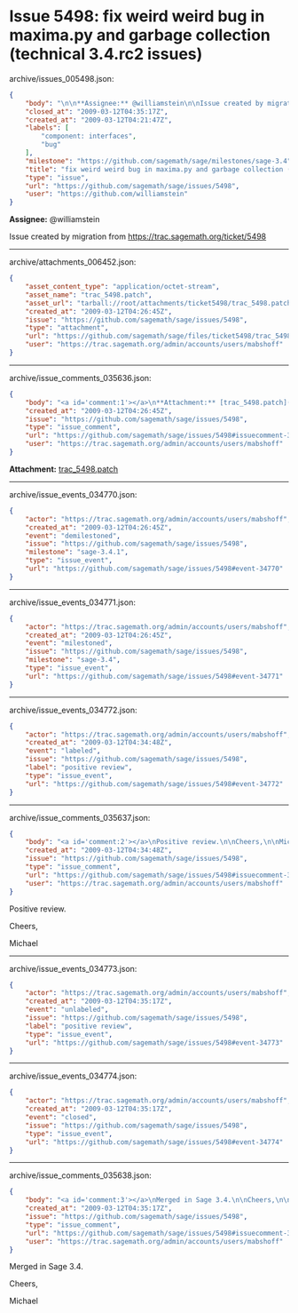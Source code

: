 # Issue 5498: fix weird weird bug in maxima.py and garbage collection (technical 3.4.rc2 issues)

archive/issues_005498.json:
```json
{
    "body": "\n\n**Assignee:** @williamstein\n\nIssue created by migration from https://trac.sagemath.org/ticket/5498\n\n",
    "closed_at": "2009-03-12T04:35:17Z",
    "created_at": "2009-03-12T04:21:47Z",
    "labels": [
        "component: interfaces",
        "bug"
    ],
    "milestone": "https://github.com/sagemath/sage/milestones/sage-3.4",
    "title": "fix weird weird bug in maxima.py and garbage collection (technical 3.4.rc2 issues)",
    "type": "issue",
    "url": "https://github.com/sagemath/sage/issues/5498",
    "user": "https://github.com/williamstein"
}
```


**Assignee:** @williamstein

Issue created by migration from https://trac.sagemath.org/ticket/5498





---

archive/attachments_006452.json:
```json
{
    "asset_content_type": "application/octet-stream",
    "asset_name": "trac_5498.patch",
    "asset_url": "tarball://root/attachments/ticket5498/trac_5498.patch",
    "created_at": "2009-03-12T04:26:45Z",
    "issue": "https://github.com/sagemath/sage/issues/5498",
    "type": "attachment",
    "url": "https://github.com/sagemath/sage/files/ticket5498/trac_5498.patch",
    "user": "https://trac.sagemath.org/admin/accounts/users/mabshoff"
}
```



---

archive/issue_comments_035636.json:
```json
{
    "body": "<a id='comment:1'></a>\n**Attachment:** [trac_5498.patch](https://github.com/sagemath/sage/files/ticket5498/trac_5498.patch)",
    "created_at": "2009-03-12T04:26:45Z",
    "issue": "https://github.com/sagemath/sage/issues/5498",
    "type": "issue_comment",
    "url": "https://github.com/sagemath/sage/issues/5498#issuecomment-35636",
    "user": "https://trac.sagemath.org/admin/accounts/users/mabshoff"
}
```

<a id='comment:1'></a>
**Attachment:** [trac_5498.patch](https://github.com/sagemath/sage/files/ticket5498/trac_5498.patch)



---

archive/issue_events_034770.json:
```json
{
    "actor": "https://trac.sagemath.org/admin/accounts/users/mabshoff",
    "created_at": "2009-03-12T04:26:45Z",
    "event": "demilestoned",
    "issue": "https://github.com/sagemath/sage/issues/5498",
    "milestone": "sage-3.4.1",
    "type": "issue_event",
    "url": "https://github.com/sagemath/sage/issues/5498#event-34770"
}
```



---

archive/issue_events_034771.json:
```json
{
    "actor": "https://trac.sagemath.org/admin/accounts/users/mabshoff",
    "created_at": "2009-03-12T04:26:45Z",
    "event": "milestoned",
    "issue": "https://github.com/sagemath/sage/issues/5498",
    "milestone": "sage-3.4",
    "type": "issue_event",
    "url": "https://github.com/sagemath/sage/issues/5498#event-34771"
}
```



---

archive/issue_events_034772.json:
```json
{
    "actor": "https://trac.sagemath.org/admin/accounts/users/mabshoff",
    "created_at": "2009-03-12T04:34:48Z",
    "event": "labeled",
    "issue": "https://github.com/sagemath/sage/issues/5498",
    "label": "positive review",
    "type": "issue_event",
    "url": "https://github.com/sagemath/sage/issues/5498#event-34772"
}
```



---

archive/issue_comments_035637.json:
```json
{
    "body": "<a id='comment:2'></a>\nPositive review.\n\nCheers,\n\nMichael",
    "created_at": "2009-03-12T04:34:48Z",
    "issue": "https://github.com/sagemath/sage/issues/5498",
    "type": "issue_comment",
    "url": "https://github.com/sagemath/sage/issues/5498#issuecomment-35637",
    "user": "https://trac.sagemath.org/admin/accounts/users/mabshoff"
}
```

<a id='comment:2'></a>
Positive review.

Cheers,

Michael



---

archive/issue_events_034773.json:
```json
{
    "actor": "https://trac.sagemath.org/admin/accounts/users/mabshoff",
    "created_at": "2009-03-12T04:35:17Z",
    "event": "unlabeled",
    "issue": "https://github.com/sagemath/sage/issues/5498",
    "label": "positive review",
    "type": "issue_event",
    "url": "https://github.com/sagemath/sage/issues/5498#event-34773"
}
```



---

archive/issue_events_034774.json:
```json
{
    "actor": "https://trac.sagemath.org/admin/accounts/users/mabshoff",
    "created_at": "2009-03-12T04:35:17Z",
    "event": "closed",
    "issue": "https://github.com/sagemath/sage/issues/5498",
    "type": "issue_event",
    "url": "https://github.com/sagemath/sage/issues/5498#event-34774"
}
```



---

archive/issue_comments_035638.json:
```json
{
    "body": "<a id='comment:3'></a>\nMerged in Sage 3.4.\n\nCheers,\n\nMichael",
    "created_at": "2009-03-12T04:35:17Z",
    "issue": "https://github.com/sagemath/sage/issues/5498",
    "type": "issue_comment",
    "url": "https://github.com/sagemath/sage/issues/5498#issuecomment-35638",
    "user": "https://trac.sagemath.org/admin/accounts/users/mabshoff"
}
```

<a id='comment:3'></a>
Merged in Sage 3.4.

Cheers,

Michael
